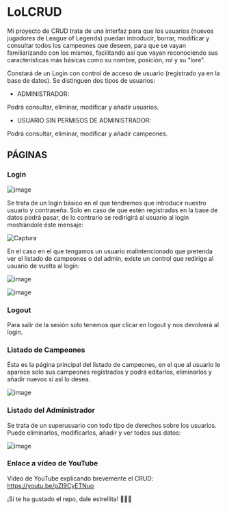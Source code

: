 # LoLCRUD

Mi proyecto de CRUD trata de una interfaz para que los usuarios (nuevos jugadores de League of Legends) puedan introducir, borrar, modificar y consultar todos los campeones que deseen, para que se vayan familiarizando con los mismos, facilitando así que vayan reconociendo sus características más básicas como su nombre, posición, rol y su "lore".

Constará de un Login con control de acceso de usuario (registrado ya en la base de datos).
Se distinguen dos tipos de usuarios:

- ADMINISTRADOR:

Podrá consultar, eliminar, modificar y añadir usuarios.

- USUARIO SIN PERMISOS DE ADMINISTRADOR:

Podrá consultar, eliminar, modificar y añadir campeones.


## PÁGINAS


### Login




![image](https://user-images.githubusercontent.com/91873599/168672531-ee0ac787-9935-414b-984e-31e4955a7bbf.png)




Se trata de un login básico en el que tendremos que introducir nuestro usuario y contraseña. Solo en caso de que estén registradas en la base de datos podrá pasar, de lo contrario se redirigirá al usuario al login mostrándole éste mensaje:






![Captura](https://user-images.githubusercontent.com/91873599/168862727-ba9c26f3-c477-4299-8ad2-dc564dbdfaea.PNG)






En el caso en el que tengamos un usuario malintencionado que pretenda ver el listado de campeones o del admin, existe un control que redirige al usuario de vuelta al login:




![image](https://user-images.githubusercontent.com/91873599/168673123-218bb933-9174-4b01-a241-6f7f05548af6.png)








![image](https://user-images.githubusercontent.com/91873599/168673177-83ab0c80-dfe4-43fa-819f-881bbd7ff23f.png)






### Logout

Para salir de la sesión solo tenemos que clicar en logout y nos devolverá al login.

### Listado de Campeones

Ésta es la página principal del listado de campeones, en el que al usuario le aparece solo sus campeones registrados y podrá editarlos, eliminarlos y añadir nuevos si así lo desea.




![image](https://user-images.githubusercontent.com/91873599/168673275-aa18caec-5876-4102-a430-78c94fec2a5d.png)





### Listado del Administrador

Se trata de un superusuario con todo tipo de derechos sobre los usuarios. Puede eliminarlos, modificarlos, añadir y ver todos sus datos:



![image](https://user-images.githubusercontent.com/91873599/168673599-1fcc1943-26ab-4aff-953f-c7ded7c6b38e.png)




### Enlace a vídeo de YouTube

Vídeo de YouTube explicando brevemente el CRUD: https://youtu.be/pZl9CyETNuo



¡Si te ha gustado el repo, dale estrellita! 🌟🌟🌟





